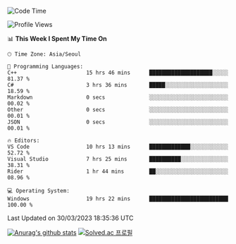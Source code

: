 <!--START_SECTION:waka-->
![Code Time](http://img.shields.io/badge/Code%20Time-62%20hrs%2048%20mins-blue)

![Profile Views](http://img.shields.io/badge/Profile%20Views-5-blue)

📊 **This Week I Spent My Time On** 

```text
🕑︎ Time Zone: Asia/Seoul

💬 Programming Languages: 
C++                      15 hrs 46 mins      ████████████████████░░░░░   81.37 % 
C#                       3 hrs 36 mins       █████░░░░░░░░░░░░░░░░░░░░   18.59 % 
Markdown                 0 secs              ░░░░░░░░░░░░░░░░░░░░░░░░░   00.02 % 
Other                    0 secs              ░░░░░░░░░░░░░░░░░░░░░░░░░   00.01 % 
JSON                     0 secs              ░░░░░░░░░░░░░░░░░░░░░░░░░   00.01 % 

🔥 Editors: 
VS Code                  10 hrs 13 mins      █████████████░░░░░░░░░░░░   52.72 % 
Visual Studio            7 hrs 25 mins       ██████████░░░░░░░░░░░░░░░   38.31 % 
Rider                    1 hr 44 mins        ██░░░░░░░░░░░░░░░░░░░░░░░   08.96 % 

💻 Operating System: 
Windows                  19 hrs 22 mins      █████████████████████████   100.00 % 
```


 Last Updated on 30/03/2023 18:35:36 UTC
<!--END_SECTION:waka-->
[![Anurag's github stats](https://github-readme-stats.vercel.app/api?username=heosumin518)](https://github.com/anuraghazra/github-readme-stats)
[![Solved.ac
프로필](http://mazassumnida.wtf/api/v2/generate_badge?boj=heosumin)](https://solved.ac/heosumin)
